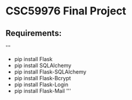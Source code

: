 # CSC59976 Final Project
## Requirements:
'''
- pip install Flask
- pip install SQLAlchemy
- pip install Flask-SQLAlchemy
- pip install Flask-Bcrypt
- pip install Flask-Login
- pip install Flask-Mail
'''
